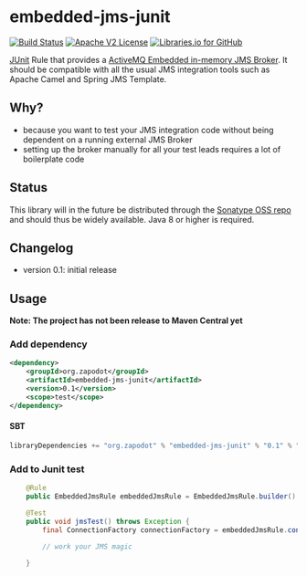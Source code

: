 embedded-jms-junit
=================

[![Build Status](https://travis-ci.org/zapodot/embedded-jms-junit.svg)](https://travis-ci.org/zapodot/embedded-jms-junit)
[![Apache V2 License](http://img.shields.io/badge/license-Apache%20V2-blue.svg)](//github.com/zapodot/embedded-jms-junit/blob/master/LICENSE)
[![Libraries.io for GitHub](https://img.shields.io/librariesio/github/zapodot/embedded-jms-junit.svg)](https://libraries.io/github/zapodot/embedded-db-junit)

[JUnit](http://junit.org/) Rule that provides a [ActiveMQ Embedded in-memory JMS Broker](http://activemq.apache.org/). 
It should be compatible with all the usual JMS integration tools such as Apache Camel and Spring JMS Template.

## Why?
* because you want to test your JMS integration code without being dependent on a running external JMS Broker
* setting up the broker manually for all your test leads requires a lot of boilerplate code 

## Status
This library will in the future be distributed through the [Sonatype OSS repo](https://oss.sonatype.org/) and should thus be widely available. Java 8 or higher is required.

## Changelog
* version 0.1: initial release

## Usage
**Note: The project has not been release to Maven Central yet**
### Add dependency
```xml
<dependency>
    <groupId>org.zapodot</groupId>
    <artifactId>embedded-jms-junit</artifactId>
    <version>0.1</version>
    <scope>test</scope>
</dependency>
```

#### SBT
```scala
libraryDependencies += "org.zapodot" % "embedded-jms-junit" % "0.1" % "test"
```

### Add to Junit test
```java
    @Rule
    public EmbeddedJmsRule embeddedJmsRule = EmbeddedJmsRule.builder().build();

    @Test
    public void jmsTest() throws Exception {
        final ConnectionFactory connectionFactory = embeddedJmsRule.connectionFactory();
        
        // work your JMS magic

    }
```
